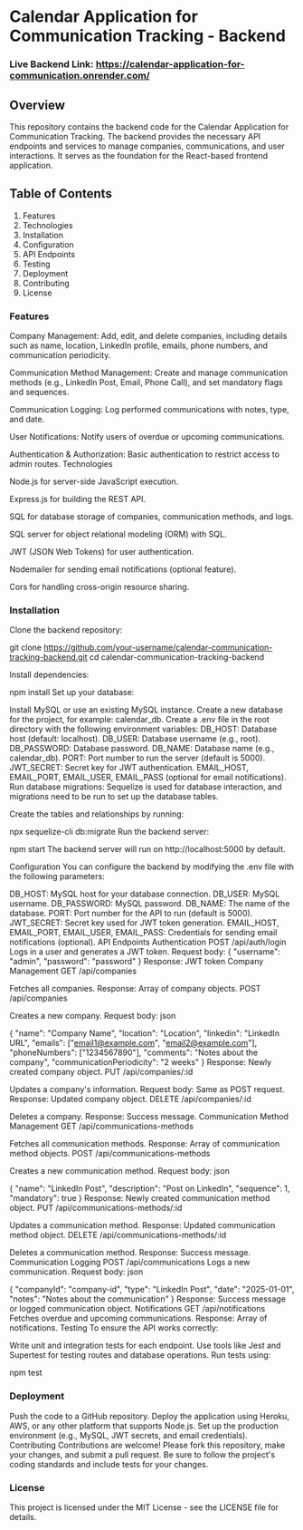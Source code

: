 # Calendar Application for Communication Tracking - Backend

### Live Backend Link: https://calendar-application-for-communication.onrender.com/ 

## Overview
This repository contains the backend code for the Calendar Application for Communication Tracking. The backend provides the necessary API endpoints and services to manage companies, communications, and user interactions. It serves as the foundation for the React-based frontend application.

## Table of Contents
1. Features
2. Technologies
3. Installation
4. Configuration
5. API Endpoints
6. Testing
7. Deployment
8. Contributing
9. License

### Features
Company Management: Add, edit, and delete companies, including details such as name, location, LinkedIn profile, emails, phone numbers, and communication periodicity.

Communication Method Management: Create and manage communication methods (e.g., LinkedIn Post, Email, Phone Call), and set mandatory flags and sequences.

Communication Logging: Log performed communications with notes, type, and date.

User Notifications: Notify users of overdue or upcoming communications.

Authentication & Authorization: Basic authentication to restrict access to admin routes.
Technologies

Node.js for server-side JavaScript execution.

Express.js for building the REST API.

SQL for database storage of companies, communication methods, and logs.

SQL server for object relational modeling (ORM) with SQL.

JWT (JSON Web Tokens) for user authentication.

Nodemailer for sending email notifications (optional feature).

Cors for handling cross-origin resource sharing.

### Installation
Clone the backend repository:

git clone https://github.com/your-username/calendar-communication-tracking-backend.git
cd calendar-communication-tracking-backend

Install dependencies:


npm install
Set up your database:

Install MySQL or use an existing MySQL instance.
Create a new database for the project, for example: calendar_db.
Create a .env file in the root directory with the following environment variables:
DB_HOST: Database host (default: localhost).
DB_USER: Database username (e.g., root).
DB_PASSWORD: Database password.
DB_NAME: Database name (e.g., calendar_db).
PORT: Port number to run the server (default is 5000).
JWT_SECRET: Secret key for JWT authentication.
EMAIL_HOST, EMAIL_PORT, EMAIL_USER, EMAIL_PASS (optional for email notifications).
Run database migrations: Sequelize is used for database interaction, and migrations need to be run to set up the database tables.

Create the tables and relationships by running:

npx sequelize-cli db:migrate
Run the backend server:

 
 
npm start
The backend server will run on http://localhost:5000 by default.

Configuration
You can configure the backend by modifying the .env file with the following parameters:

DB_HOST: MySQL host for your database connection.
DB_USER: MySQL username.
DB_PASSWORD: MySQL password.
DB_NAME: The name of the database.
PORT: Port number for the API to run (default is 5000).
JWT_SECRET: Secret key used for JWT token generation.
EMAIL_HOST, EMAIL_PORT, EMAIL_USER, EMAIL_PASS: Credentials for sending email notifications (optional).
API Endpoints
Authentication
POST /api/auth/login
Logs in a user and generates a JWT token.
Request body: { "username": "admin", "password": "password" }
Response: JWT token
Company Management
GET /api/companies

Fetches all companies.
Response: Array of company objects.
POST /api/companies

Creates a new company.
Request body:
json
 
{
  "name": "Company Name",
  "location": "Location",
  "linkedin": "LinkedIn URL",
  "emails": ["email1@example.com", "email2@example.com"],
  "phoneNumbers": ["1234567890"],
  "comments": "Notes about the company",
  "communicationPeriodicity": "2 weeks"
}
Response: Newly created company object.
PUT /api/companies/:id

Updates a company's information.
Request body: Same as POST request.
Response: Updated company object.
DELETE /api/companies/:id

Deletes a company.
Response: Success message.
Communication Method Management
GET /api/communications-methods

Fetches all communication methods.
Response: Array of communication method objects.
POST /api/communications-methods

Creates a new communication method.
Request body:
json
 
{
  "name": "LinkedIn Post",
  "description": "Post on LinkedIn",
  "sequence": 1,
  "mandatory": true
}
Response: Newly created communication method object.
PUT /api/communications-methods/:id

Updates a communication method.
Response: Updated communication method object.
DELETE /api/communications-methods/:id

Deletes a communication method.
Response: Success message.
Communication Logging
POST /api/communications
Logs a new communication.
Request body:
json
 
{
  "companyId": "company-id",
  "type": "LinkedIn Post",
  "date": "2025-01-01",
  "notes": "Notes about the communication"
}
Response: Success message or logged communication object.
Notifications
GET /api/notifications
Fetches overdue and upcoming communications.
Response: Array of notifications.
Testing
To ensure the API works correctly:

Write unit and integration tests for each endpoint.
Use tools like Jest and Supertest for testing routes and database operations.
Run tests using:
 
 
npm test

### Deployment
Push the code to a GitHub repository.
Deploy the application using Heroku, AWS, or any other platform that supports Node.js.
Set up the production environment (e.g., MySQL, JWT secrets, and email credentials).
Contributing
Contributions are welcome! Please fork this repository, make your changes, and submit a pull request. Be sure to follow the project's coding standards and include tests for your changes.

### License
This project is licensed under the MIT License - see the LICENSE file for details.